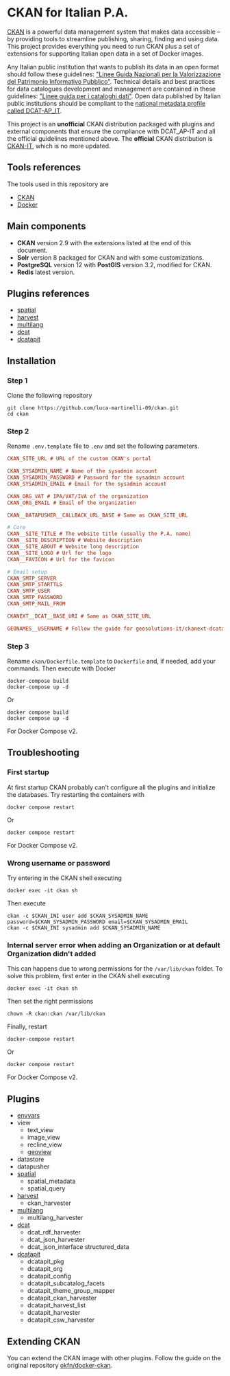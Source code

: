 # CKAN for Italian P.A.

[CKAN](https://ckan.org/) is a powerful data management system that makes data accessible – by providing tools to streamline publishing, sharing, finding and using data. This project provides everything you need to run CKAN plus a set of extensions for supporting Italian open data in a set of Docker images.

Any Italian public institution that wants to publish its data in an open format should follow these guidelines: ["Linee Guida Nazionali per la Valorizzazione del Patrimonio Informativo Pubblico"](https://docs.italia.it/italia/daf/lg-patrimonio-pubblico/it/stabile/index.html). Technical details and best practices for data catalogues development and management are contained in these guidelines: ["Linee guida per i cataloghi dati"](https://docs.italia.it/italia/daf/linee-guida-cataloghi-dati-dcat-ap-it/it/stabile/). Open data published by Italian public institutions should be compliant to the [national metadata profile called DCAT-AP_IT](https://www.dati.gov.it/content/dcat-ap-it-v10-profilo-italiano-dcat-ap-0).

This project is an **unofficial** CKAN distribution packaged with plugins and external components that ensure the compliance with DCAT_AP-IT and all the official guidelines mentioned above. The **official** CKAN distribution is [CKAN-IT](https://github.com/italia/ckan-it), which is no more updated.

## Tools references
The tools used in this repository are
- [CKAN](https://ckan.org/)
- [Docker](https://www.docker.com/)

## Main components
- **CKAN** version 2.9 with the extensions listed at the end of this document.
- **Solr** version 8 packaged for CKAN and with some customizations.
- **PostgreSQL** version 12 with **PostGIS** version 3.2, modified for CKAN.
- **Redis** latest version.

## Plugins references
- [spatial](https://github.com/ckan/ckanext-spatial/)
- [harvest](https://github.com/ckan/ckanext-harvest/)
- [multilang](https://github.com/geosolutions-it/ckanext-multilang/)
- [dcat](https://github.com/ckan/ckanext-dcat/)
- [dcatapit](https://github.com/italia/ckanext-dcatapit/)

## Installation
### Step 1
Clone the following repository
    
    git clone https://github.com/luca-martinelli-09/ckan.git
    cd ckan

### Step 2
Rename `.env.template` file to `.env` and set the following parameters.

```ini
CKAN_SITE_URL # URL of the custom CKAN's portal

CKAN_SYSADMIN_NAME # Name of the sysadmin account
CKAN_SYSADMIN_PASSWORD # Password for the sysadmin account
CKAN_SYSADMIN_EMAIL # Email for the sysadmin account

CKAN_ORG_VAT # IPA/VAT/IVA of the organization
CKAN_ORG_EMAIL # Email of the organization

CKAN__DATAPUSHER__CALLBACK_URL_BASE # Same as CKAN_SITE_URL

# Core
CKAN__SITE_TITLE # The website title (usually the P.A. name)
CKAN__SITE_DESCRIPTION # Website description
CKAN__SITE_ABOUT # Website long description
CKAN__SITE_LOGO # Url for the logo
CKAN__FAVICON # Url for the favicon

# Email setup
CKAN_SMTP_SERVER
CKAN_SMTP_STARTTLS
CKAN_SMTP_USER
CKAN_SMTP_PASSWORD
CKAN_SMTP_MAIL_FROM

CKANEXT__DCAT__BASE_URI # Same as CKAN_SITE_URL

GEONAMES__USERNAME # Follow the guide for geosolutions-it/ckanext-dcatapit extension
```

### Step 3
Rename `ckan/Dockerfile.template` to `Dockerfile` and, if needed, add your commands. Then execute with Docker

    docker-compose build
    docker-compose up -d

Or

    docker compose build
    docker compose up -d

For Docker Compose v2.

## Troubleshooting
### First startup
At first startup CKAN probably can't configure all the plugins and initialize the databases. Try restarting the containers with

    docker compose restart

Or

    docker compose restart

For Docker Compose v2.

### Wrong username or password
Try entering in the CKAN shell executing

    docker exec -it ckan sh
  
Then execute

    ckan -c $CKAN_INI user add $CKAN_SYSADMIN_NAME  password=$CKAN_SYSADMIN_PASSWORD email=$CKAN_SYSADMIN_EMAIL
    ckan -c $CKAN_INI sysadmin add $CKAN_SYSADMIN_NAME

### Internal server error when adding an Organization or at default Organization didn't added
This can happens due to wrong permissions for the `/var/lib/ckan` folder. To solve this problem, first enter in the CKAN shell executing

    docker exec -it ckan sh

Then set the right permissions

    chown -R ckan:ckan /var/lib/ckan
  
Finally, restart

    docker-compose restart

Or

    docker compose restart

For Docker Compose v2.

## Plugins
- [envvars](https://github.com/okfn/ckanext-envvars)
- view
  - text_view
  - image_view
  - recline_view
  - [geoview](https://github.com/ckan/ckanext-geoview)
- datastore
- datapusher
- [spatial](https://github.com/ckan/ckanext-spatial)
  - spatial_metadata
  - spatial_query
- [harvest](https://github.com/ckan/ckanext-harvest)
  - ckan_harvester
- [multilang](https://github.com/geosolutions-it/ckanext-multilang)
  - multilang_harvester
- [dcat](https://github.com/ckan/ckanext-dcat)
  - dcat_rdf_harvester
  - dcat_json_harvester
  - dcat_json_interface structured_data
- [dcatapit](https://github.com/italia/ckanext-dcatapit)
  - dcatapit_pkg
  - dcatapit_org
  - dcatapit_config
  - dcatapit_subcatalog_facets
  - dcatapit_theme_group_mapper
  - dcatapit_ckan_harvester
  - dcatapit_harvest_list
  - dcatapit_harvester
  - dcatapit_csw_harvester

## Extending CKAN
You can extend the CKAN image with other plugins. Follow the guide on the original repository [okfn/docker-ckan](https://github.com/okfn/docker-ckan).
